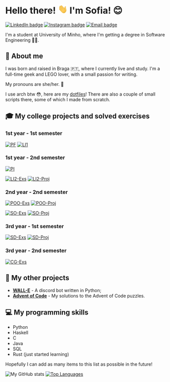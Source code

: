 # Hello there! <img src="https://raw.githubusercontent.com/RisingFisan/RisingFisan/master/hand_wave.gif" width="30px"> I'm Sofia! 😊

[![LinkedIn badge](https://img.shields.io/badge/-sofiarsantos31-blue?style=for-the-badge&logo=linkedin)](https://www.linkedin.com/in/sofiarsantos31)
[![Instagram badge](https://img.shields.io/badge/-@sofiar.santos-purple?style=for-the-badge&logo=Instagram&logoColor=white)](https://www.instagram.com/sofiar.santos/)
[![Email badge](https://img.shields.io/badge/-sofiarsantos31-c71610?style=for-the-badge&logo=Gmail&logoColor=white)](mailto:sofiarsantos31@gmail.com)
<!--[![Email badge](https://img.shields.io/badge/-sofiarsantos31-c71610?style=for-the-badge&logo=Gmail&logoColor=white)](mailto:sofiarsantos31@gmail.com) -->


I'm a student at University of Minho, where I'm getting a degree in Software Engineering 👩‍💻. 

## 💜 About me

I was born and raised in Braga 🇵🇹, where I currently live and study. I'm a full-time geek and LEGO lover, with a small passion for writing. 

My pronouns are she/her. 🤍

I use arch btw 😳, here are my [dotfiles](https://github.com/RisingFisan/dotfiles)! There are also a couple of small scripts there, some of which I made from scratch.

## 🎓 My college projects and solved exercises

### 1st year - 1st semester

[![PF](https://github-readme-stats.vercel.app/api/pin/?username=risingfisan&repo=Programacao-Funcional&theme=jolly&hide_border=true)](https://github.com/RisingFisan/Programacao-Funcional)
[![LI1](https://github-readme-stats.vercel.app/api/pin/?username=risingfisan&repo=Tanks-LI1&theme=react&hide_border=true)](https://github.com/RisingFisan/Tanks-LI1)
<!--
- **Programação Funcional** (Functional Programming) - Haskell - [Exercises](https://github.com/RisingFisan/Programacao-Funcional)
- **Laboratórios de Informática I** - Haskell - [Project](https://github.com/RisingFisan/Tanks-LI1)
-->
### 1st year - 2nd semester

[![PI](https://github-readme-stats.vercel.app/api/pin/?username=risingfisan&repo=Programacao-Imperativa&theme=jolly&hide_border=true)](https://github.com/RisingFisan/Programacao-Imperativa)

[![LI2-Exs](https://github-readme-stats.vercel.app/api/pin/?username=risingfisan&repo=LI2&theme=react&hide_border=true)](https://github.com/RisingFisan/LI2)
[![LI2-Proj](https://github-readme-stats.vercel.app/api/pin/?username=risingfisan&repo=Reversi_LI2&theme=react&hide_border=true)](https://github.com/RisingFisan/Reversi_LI2)
<!--
- **Programação Imperativa** (Imperative Programming) - C - [Exercises](https://github.com/RisingFisan/Programacao-Imperativa)
- **Laboratórios de Informática II** - C - [Exercises](https://github.com/RisingFisan/LI2) - [Project](https://github.com/RisingFisan/Reversi_LI2)
-->
### 2nd year - 2nd semester

[![POO-Exs](https://github-readme-stats.vercel.app/api/pin/?username=risingfisan&repo=POO&theme=jolly&hide_border=true)](https://github.com/RisingFisan/POO)
[![POO-Proj](https://github-readme-stats.vercel.app/api/pin/?username=risingfisan&repo=Projeto-POO&theme=react&hide_border=true)](https://github.com/RisingFisan/Projeto-POO)

[![SO-Exs](https://github-readme-stats.vercel.app/api/pin/?username=risingfisan&repo=SO&theme=jolly&hide_border=true)](https://github.com/RisingFisan/SO)
[![SO-Proj](https://github-readme-stats.vercel.app/api/pin/?username=risingfisan&repo=Projeto-SO&theme=react&hide_border=true)](https://github.com/RisingFisan/Projeto-SO)

<!--
- **Programação Orientada aos Objetos** (Object Oriented Programming) - Java - [Exercises](https://github.com/RisingFisan/POO) - [Project](https://github.com/RisingFisan/Projeto-POO)
- **Sistemas Operativos** (Operating Systems) - C - [Exercises](https://github.com/RisingFisan/SO) - [Project](https://github.com/RisingFisan/Projeto-SO)
-->
### 3rd year - 1st semester

[![SD-Exs](https://github-readme-stats.vercel.app/api/pin/?username=risingfisan&repo=SD&theme=jolly&hide_border=true)](https://github.com/RisingFisan/SD)
[![SD-Proj](https://github-readme-stats.vercel.app/api/pin/?username=risingfisan&repo=TrabalhoSD&theme=react&hide_border=true)](https://github.com/RisingFisan/TrabalhoSD)
<!--
- **Sistemas Distribuídos** (Distributed Systems) - Java - [Exercises](https://github.com/RisingFisan/SD) - [Project](https://github.com/RisingFisan/TrabalhoSD)
-->

### 3rd year - 2nd semester

[![CG-Exs](https://github-readme-stats.vercel.app/api/pin/?username=risingfisan&repo=CG&theme=jolly&hide_border=true)](https://github.com/RisingFisan/CG)

## 🧩 My other projects

- [**WALL-E**](https://github.com/RisingFisan/WALL-E) - A discord bot written in Python;
- [**Advent of Code**](https://github.com/RisingFisan/Advent-of-Code) - My solutions to the Advent of Code puzzles.

## 💻 My programming skills

- Python
- Haskell
- C
- Java
- SQL
- Rust (just started learning)

Hopefully I can add as many items to this list as possible in the future!


![My GitHub stats](https://github-readme-stats.vercel.app/api?username=risingfisan&count_private=true&show_icons=true&theme=dracula&hide=contribs&hide_border=true)
[![Top Languages](https://github-readme-stats.vercel.app/api/top-langs/?username=risingfisan&layout=compact&theme=dracula&hide_border=true)](https://github.com/anuraghazra/github-readme-stats)

<!--

**RisingFisan/RisingFisan** is a ✨ _special_ ✨ repository because its `README.md` (this file) appears on your GitHub profile.

Here are some ideas to get you started:

- 🔭 I’m currently working on ...
- 🌱 I’m currently learning ...
- 👯 I’m looking to collaborate on ...
- 🤔 I’m looking for help with ...
- 💬 Ask me about ...
- 📫 How to reach me: ...
- 😄 Pronouns: ...
- ⚡ Fun fact: ...
-->
